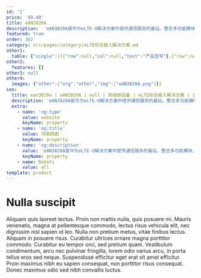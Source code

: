 ```yaml
---
id: '1'
price: '49.40'
title: eAN3820A
description:  'eAN3820A是华为eLTE-U解决方案中提供通信服务的基站，整合多功能模块、融合多元技术、面向未来移动网络发展的基于Unlicensed频谱的新产品。主要完成无线接入功能，包括管理空中接口、接入控制、用户资源分配等无线资源管理功能。'
featured: true
order: 362
category: src/pages/category/eLTE综合接入解决方案.md
other1: 
  table: {"single":[[{"row":null,"col":null,"text":"产品型号"},{"row":null,"col":"2","text":"eAN3820A"}],[{"row":"2","col":null,"text":"尺寸"},{"row":null,"col":null,"text":"高"},{"row":null,"col":null,"text":"直径"}],[{"row":null,"col":null,"text":"230mm"},{"row":null,"col":null,"text":"165mm"}],[{"row":null,"col":null,"text":"重量"},{"row":null,"col":"2","text":"≤5 kg"}],[{"row":null,"col":null,"text":"输入电源"},{"row":null,"col":"2","text":"PoE++供电\n电压范围：-42.5V DC~-57V DC"}],[{"row":null,"col":null,"text":"传输接口"},{"row":null,"col":"2","text":"1个FE/GE0电口，1个FE/GE1光口（FE接口预留，软件暂不支持）。"}],[{"row":null,"col":null,"text":"功耗"},{"row":null,"col":"2","text":"≤65 W"}],[{"row":null,"col":null,"text":"制式"},{"row":null,"col":"2","text":"LTE(TDD)"}],[{"row":null,"col":null,"text":"频率范围"},{"row":null,"col":"2","text":"5.725GHz～5.850GHz"}],[{"row":null,"col":null,"text":"单基站最大小区数"},{"row":null,"col":"2","text":"4小区"}],[{"row":null,"col":null,"text":"每小区支持的带宽"},{"row":null,"col":"2","text":"20MHz"}],[{"row":null,"col":null,"text":"最大接入用户数"},{"row":null,"col":"2","text":"192个/小区（RRC Connected）\n384个/基站（RRC Connected）"}],[{"row":null,"col":null,"text":"最大并发用户数"},{"row":null,"col":"2","text":"64个/小区\n128个/基站"}]]}
other2:
  features: []
other3: null
other4:
  images: {"other":{"org":"other","img":["eAN3820A.png"]}}
seo:
  title: ean3820a | eAN3820A | null | 网络侧设备 | eLTE综合接入解决方案 | 企业无线
  description: 'eAN3820A是华为eLTE-U解决方案中提供通信服务的基站，整合多功能模块、融合多元技术、面向未来移动网络发展的基于Unlicensed频谱的新产品。主要完成无线接入功能，包括管理空中接口、接入控制、用户资源分配等无线资源管理功能。'
  extra:
    - name: 'og:type'
      value: website
      keyName: property
    - name: 'og:title'
      value: 河南网田
      keyName: property
    - name: 'og:description'
      value: 'eAN3820A是华为eLTE-U解决方案中提供通信服务的基站，整合多功能模块、融合多元技术、面向未来移动网络发展的基于Unlicensed频谱的新产品。主要完成无线接入功能，包括管理空中接口、接入控制、用户资源分配等无线资源管理功能。'
      keyName: property
    - name: Robots
      value: all
template: product
---
```


# Nulla suscipit

Aliquam quis laoreet lectus. Proin non mattis nulla, quis posuere mi. Mauris venenatis, magna at pellentesque commodo, lectus risus vehicula elit, nec dignissim nisl sapien id leo. Nulla non pretium metus, vitae finibus lectus. Aliquam in posuere risus. Curabitur ultrices ornare magna porttitor commodo. Curabitur eu tempor orci, sed pretium quam. Vestibulum condimentum, arcu nec pulvinar fringilla, lorem odio varius arcu, in porta tellus eros sed neque. Suspendisse efficitur eget erat sit amet efficitur. Proin maximus nibh eu sapien consequat, non porttitor risus consequat. Donec maximus odio sed nibh convallis luctus.